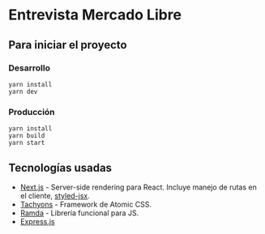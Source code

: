 # Entrevista Mercado Libre

## Para iniciar el proyecto

### Desarrollo
```
yarn install
yarn dev
```

### Producción
```
yarn install
yarn build
yarn start
```

## Tecnologías usadas
* [Next.js](https://github.com/zeit/next.js/) - Server-side rendering para React. Incluye manejo de rutas en el cliente, [styled-jsx](https://github.com/zeit/styled-jsx).
* [Tachyons](http://tachyons.io/) - Framework de Atomic CSS.
* [Ramda](https://ramdajs.com/) - Librería funcional para JS.
* [Express.js](https://expressjs.com/)